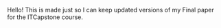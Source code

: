 Hello! This is made just so I can keep updated versions of my Final paper for the ITCapstone course. 
